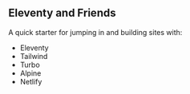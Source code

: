 ## Eleventy and Friends

A quick starter for jumping in and building sites with:

- Eleventy
- Tailwind
- Turbo
- Alpine
- Netlify